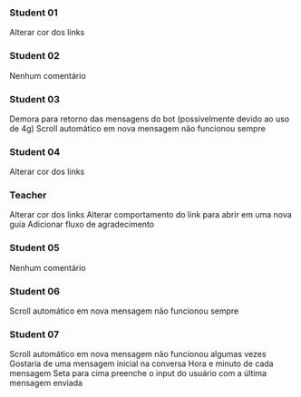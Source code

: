 ### Student 01
Alterar cor dos links

### Student 02
Nenhum comentário

### Student 03
Demora para retorno das mensagens do bot (possivelmente devido ao uso de 4g)
Scroll automático em nova mensagem não funcionou sempre

### Student 04
Alterar cor dos links

### Teacher
Alterar cor dos links
Alterar comportamento do link para abrir em uma nova guia
Adicionar fluxo de agradecimento

### Student 05
Nenhum comentário

### Student 06
Scroll automático em nova mensagem não funcionou sempre

### Student 07
Scroll automático em nova mensagem não funcionou algumas vezes
Gostaria de uma mensagem inicial na conversa
Hora e minuto de cada mensagem
Seta para cima preenche o input do usuário com a última mensagem enviada